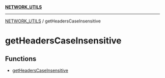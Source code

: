 [**NETWORK_UTILS**](../README.md)

***

[NETWORK_UTILS](../README.md) / getHeadersCaseInsensitive

# getHeadersCaseInsensitive

## Functions

- [getHeadersCaseInsensitive](functions/getHeadersCaseInsensitive.md)
